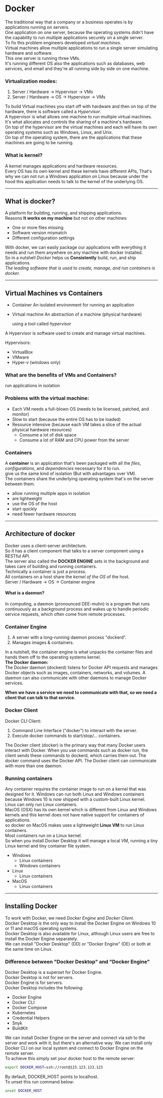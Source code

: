 # Docker

The traditional way that a company or a business operates is by applications running on servers.  
One application on one server, because the operating systems didn't have the capability to run multiple applications securely on a single server.  
To fix this problem engineers developed _virtual machines_.  
Virtual machines allow multiple applications to run a single server simulating hardware and software.  
This one server is running three VMs.  
It's running different OS also the applications such as databases, web services, and email and they're all running side by side on one machine.

### Virtualization modes:

1. Server / Hardware -> Hypervisor -> VMs
2. Server / Hardware -> OS -> Hypervisor -> VMs

To build Virtual machines you start off with hardware and then on top of the hardware, there is software called a _Hypervisor_.  
A hypervisor is what allows one machine to run multiple virtual machines.  
It's what allocates and controls the sharing of a machine's hardware.  
On top of the hypervisor are the virtual machines and each will have its own operating systems such as Windows, Linux, and Unix.  
On top of the operating system, there are the applications that these machines are going to be running.

### What is kernel?

A kernel manages applications and hardware resources.  
Every OS has its own kernel and these kernels have different APIs, That's why we can not run a Windows application on Linux because under the hood this application needs to talk to the kernel of the underlying OS.

---

## What is docker?

A platform for building, running, and shipping applications.  
Reasons **It works on my machine** but not on other machines:

-   One or more files missing
-   Software version mismatch
-   Different configuration settings

With docker, we can easily package our applications with everything it needs and run them anywhere on any machine with docker installed.  
So in a nutshell _Docker_ helps us **Consistently** build, run, and ship applications.  
_The leading software that is used to create, manage, and run containers is docker._

---

## Virtual Machines vs Containers

-   Container
    An isolated environment for running an application
-   Virtual machine
    An abstraction of a machine (physical hardware)

    using a tool called _hypervisor_

A Hypervisor is software used to create and manage virtual machines.

Hypervisors:

-   VirtualBox
-   VMware
-   Hyper-v (windows only)

### What are the benefits of VMs and Containers?

run applications in isolation

### Problems with the virtual machine:

-   Each VM needs a full-blown OS (needs to be licensed, patched, and monitor)
-   Slow to start (because the entire OS has to be loaded)
-   Resource intensive (because each VM takes a slice of the actual physical hardware resources)
    -   Consume a lot of disk space
    -   Consume a lot of RAM and CPU power from the server

### Containers

A **container** is an application that's been packaged with all the _files_, _configurations_, and _dependencies_ necessary for it to run.  
give us the same kind of isolation (But with advantages over VM).  
The containers share the underlying operating system that's on the server between them.

-   allow running multiple apps in isolation
-   are lightweight
-   use the OS of the host
-   start quickly
-   need fewer hardware resources

---

## Architecture of docker

Docker uses a client-server architecture.  
So it has a client component that talks to a server component using a RESTful API.  
The server also called the **DOCKER ENGINE** sets in the background and takes care of building and running containers.  
Technically a container is just a process.  
All containers on a host share the _kernel of the OS_ of the host.  
Server / Hardware -> OS -> Container engine

#### What is a daemon?

In computing, a daemon (pronounced DEE-muhn) is a program that runs continuously as a background process and wakes up to handle periodic service requests, which often come from remote processes.

### Container Engine

1. A server with a long-running daemon process "dockerd".
2. Manages images & containers.

In a nutshell, the container engine is what unpacks the container files and hands them off to the operating systems kernel.  
**The Docker daemon:**  
The Docker daemon (dockerd) listens for Docker API requests and manages Docker objects such as images, containers, networks, and volumes. A daemon can also communicate with other daemons to manage Docker services.

**When we have a service we need to communicate with that, so we need a client that can talk to that service.**

### Docker Client

Docker CLI Client:

1. Command Line Interface ("docker") to interact with the server.
2. Execute docker commands to start/stop/... containers.

The Docker client (docker) is the primary way that many Docker users interact with Docker. When you use commands such as docker run, the client sends these commands to dockerd, which carries them out. The docker command uses the Docker API. The Docker client can communicate with more than one daemon.

### Running containers

Any container requires the container image to run on a kernel that was designed for it.
Windows can run both Linux and Windows containers  
because Windows 10 is now shipped with a custom-built Linux kernel.  
Linux can only run Linux containers.  
MacOS (OSX) has its own kernel which is different from Linux and Windows kernels and this kernel does not have native support for containers of applications.  
so docker on MacOS makes uses a lightweight **Linux VM** to run Linux containers.  
Most containers run on a Linux kernel.  
So when you install Docker Desktop it will manage a local VM, running a tiny Linux kernel and tiny container file system.

-   Windows
    -   Linux containers
    -   Windows containers
-   Linux
    -   Linux containers
-   MacOS
    -   Linux containers

---

## Installing Docker

To work with Docker, we need _Docker Engine_ and _Docker Client_.  
Docker Desktop is the only way to install the Docker Engine on Windows 10 or 11 and macOS operating systems.  
Docker Desktop is also available for Linux, although Linux users are free to install the Docker Engine separately.  
We can install "Docker Desktop" (DD) or "Docker Engine" (DE) or both at the same time on Linux.

### Difference between "Docker Desktop" and "Docker Engine"

Docker Desktop is a superset for Docker Engine.  
Docker Desktop is not for servers.  
Docker Engine is for servers.  
Docker Desktop includes the following:

-   Docker Engine
-   Docker CLI
-   Docker Compose
-   Kubernetes
-   Credential Helpers
-   Snyk
-   BuildKit

We can install Docker Engine on the server and connect via ssh to the server and work with it, but there's an alternative way.
We can install only Docker CLI on our local system and connect to Docker Engine on the remote server.  
To achieve this simply set your docker host to the remote server:

```bash
export DOCKER_HOST=ssh://root@123.123.123.123
```

By default, DOCKER_HOST points to localhost.  
To unset this run command below:

```bash
unset DOCKER_HOST
```
